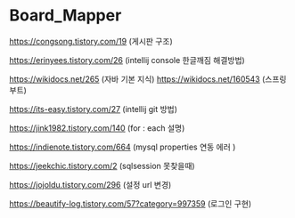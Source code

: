 # Board_Mapper

https://congsong.tistory.com/19 (게시판 구조)

https://erinyees.tistory.com/26 (intellij console 한글깨짐 해결방법)

https://wikidocs.net/265 (자바 기본 지식) https://wikidocs.net/160543 (스프링 부트)

https://its-easy.tistory.com/27 (intellij git 방법)

https://jink1982.tistory.com/140 (for : each 설명)

https://indienote.tistory.com/664 (mysql properties 연동 에러 )

https://jeekchic.tistory.com/2 (sqlsession 못찾을때)

https://jojoldu.tistory.com/296 (설정 url 변경)

https://beautify-log.tistory.com/57?category=997359 (로그인 구현)
